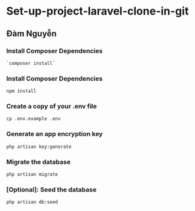 # Set-up-project-laravel-clone-in-git
## Đàm Nguyễn
### Install Composer Dependencies
    `composer install`
### Install Composer Dependencies
`npm install`
### Create a copy of your .env file
`cp .env.example .env`
### Generate an app encryption key
`php artisan key:generate`
### Migrate the database
`php artisan migrate`
### [Optional]: Seed the database
 `php artisan db:seed`
